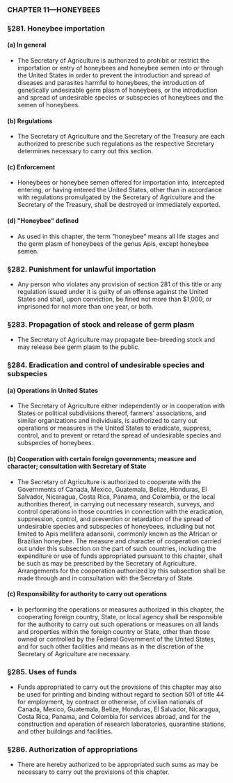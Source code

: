 ### **CHAPTER 11—HONEYBEES**

### §281. Honeybee importation
#### (a) In general
* The Secretary of Agriculture is authorized to prohibit or restrict the importation or entry of honeybees and honeybee semen into or through the United States in order to prevent the introduction and spread of diseases and parasites harmful to honeybees, the introduction of genetically undesirable germ plasm of honeybees, or the introduction and spread of undesirable species or subspecies of honeybees and the semen of honeybees.

#### (b) Regulations
* The Secretary of Agriculture and the Secretary of the Treasury are each authorized to prescribe such regulations as the respective Secretary determines necessary to carry out this section.

#### (c) Enforcement
* Honeybees or honeybee semen offered for importation into, intercepted entering, or having entered the United States, other than in accordance with regulations promulgated by the Secretary of Agriculture and the Secretary of the Treasury, shall be destroyed or immediately exported.

#### (d) "Honeybee" defined
* As used in this chapter, the term "honeybee" means all life stages and the germ plasm of honeybees of the genus Apis, except honeybee semen.

### §282. Punishment for unlawful importation
* Any person who violates any provision of section 281 of this title or any regulation issued under it is guilty of an offense against the United States and shall, upon conviction, be fined not more than $1,000, or imprisoned for not more than one year, or both.

### §283. Propagation of stock and release of germ plasm
* The Secretary of Agriculture may propagate bee-breeding stock and may release bee germ plasm to the public.

### §284. Eradication and control of undesirable species and subspecies
#### (a) Operations in United States
* The Secretary of Agriculture either independently or in cooperation with States or political subdivisions thereof, farmers' associations, and similar organizations and individuals, is authorized to carry out operations or measures in the United States to eradicate, suppress, control, and to prevent or retard the spread of undesirable species and subspecies of honeybees.

#### (b) Cooperation with certain foreign governments; measure and character; consultation with Secretary of State
* The Secretary of Agriculture is authorized to cooperate with the Governments of Canada, Mexico, Guatemala, Belize, Honduras, El Salvador, Nicaragua, Costa Rica, Panama, and Colombia, or the local authorities thereof, in carrying out necessary research, surveys, and control operations in those countries in connection with the eradication, suppression, control, and prevention or retardation of the spread of undesirable species and subspecies of honeybees, including but not limited to Apis mellifera adansonii, commonly known as the African or Brazilian honeybee. The measure and character of cooperation carried out under this subsection on the part of such countries, including the expenditure or use of funds appropriated pursuant to this chapter, shall be such as may be prescribed by the Secretary of Agriculture. Arrangements for the cooperation authorized by this subsection shall be made through and in consultation with the Secretary of State.

#### (c) Responsibility for authority to carry out operations
* In performing the operations or measures authorized in this chapter, the cooperating foreign country, State, or local agency shall be responsible for the authority to carry out such operations or measures on all lands and properties within the foreign country or State, other than those owned or controlled by the Federal Government of the United States, and for such other facilities and means as in the discretion of the Secretary of Agriculture are necessary.

### §285. Uses of funds
* Funds appropriated to carry out the provisions of this chapter may also be used for printing and binding without regard to section 501 of title 44 for employment, by contract or otherwise, of civilian nationals of Canada, Mexico, Guatemala, Belize, Honduras, El Salvador, Nicaragua, Costa Rica, Panama, and Colombia for services abroad, and for the construction and operation of research laboratories, quarantine stations, and other buildings and facilities.

### §286. Authorization of appropriations
* There are hereby authorized to be appropriated such sums as may be necessary to carry out the provisions of this chapter.